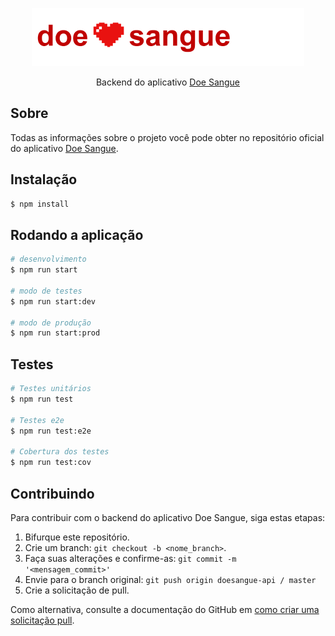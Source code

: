 <p align="center">
  <img src="logo.png">
</p>

<p align="center">Backend do aplicativo <a href="https://github.com/kalebzmm/doesangue">Doe Sangue</a></p>

## Sobre

Todas as informações sobre o projeto você pode obter no repositório oficial do aplicativo [Doe Sangue](https://github.com/nestjs/nest).

## Instalação

```bash
$ npm install
```

## Rodando a aplicação

```bash
# desenvolvimento
$ npm run start

# modo de testes
$ npm run start:dev

# modo de produção
$ npm run start:prod
```

## Testes

```bash
# Testes unitários
$ npm run test

# Testes e2e
$ npm run test:e2e

# Cobertura dos testes
$ npm run test:cov
```

## Contribuindo
Para contribuir com o backend do aplicativo Doe Sangue, siga estas etapas:

1. Bifurque este repositório.
2. Crie um branch: `git checkout -b <nome_branch>`.
3. Faça suas alterações e confirme-as: `git commit -m '<mensagem_commit>'`
4. Envie para o branch original: `git push origin doesangue-api / master`
5. Crie a solicitação de pull.

Como alternativa, consulte a documentação do GitHub em [como criar uma solicitação pull](https://help.github.com/en/github/collaborating-with-issues-and-pull-requests/creating-a-pull-request).

